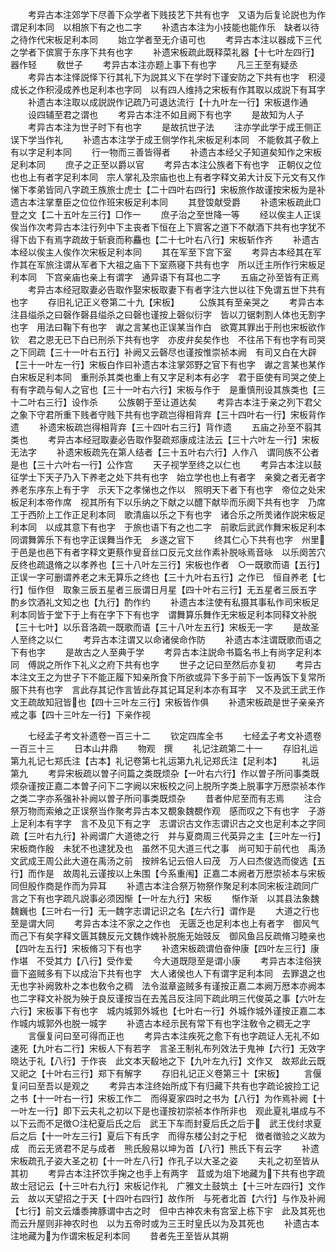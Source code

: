 <!-- { "loadSidebar": true } -->
　　考异古本注郊学下尽善下众学者下贱技艺下共有也字　又语为后复论説也为作谓足利本同　以相旅下有之也二字
　　补遗古本注为小技能也能作乐　缺者以待之待作代宋板足利本同
　　始立学者至无介语可也
　　考异古本注以器成下三代之学者下傧賔于东序下共有也字
　　补遗宋板疏此既释菜礼器【十七叶左四行】器作轻
　　敎世子
　　考异古本注亦题上事下有也字
　　凡三王至有疑丞
　　考异古本注怿説怿下行其礼下为説其义下在学时下谨安防之下共有也字　积浸成长之作积浸成养也足利本也字同　以有四人维持之宋板有作其取以成説下有耳字
　　补遗古本注取以成説説作记疏乃可退达流行【十九叶左一行】宋板退作通
　　设四辅至君之谓也
　　考异古本注不如且阙下有也字
　　是故知为人子
　　考异古本注为世子时下有也字
　　是故抗世子法
　　注亦学此学于成王侧正误下学当作礼
　　补遗古本注学于成王侧学作礼宋板足利本同　不能敎其子敎上有以字足利本同
　　行一物而三善皆得者
　　补遗古本经父子知道矣知作之宋板足利本同
　　庶子之正至以爵以官
　　考异古本注公族者下有也字　正朝仪之位也也上有者字足利本同　宗人掌礼及宗庙也也上有者字释文弟大计反下元文有又作悌下孝弟皆同八字疏王族旅士虎士【二十四叶右四行】宋板旅作故谨按宋板为是补遗古本注掌羣臣之位位作班宋板足利本同
　　其登馂献受爵
　　补遗宋板疏此□登之文【二十五叶左三行】□作一
　　庶子治之至世降一等
　　经以俟主人正误俟当作次考异古本注行列中下主丧者下恒在上下賔客之道下不献酒下共有也字犹不得下齿下有焉字疏故于斩衰而称麤也【二十七叶右八行】宋板斩作齐
　　补遗古本经以俟主人俟作次宋板足利本同
　　其在军至下宫下室
　　考异古本经其在军作其在军旅注谓从军者下大祖之庙下下室燕寝下共有也字　所以迁主所作行宋板足利本同　下宫亲庙也亲上有谓字　通异语下有耳也二字
　　五庙之孙至皆有正焉
　　考异古本经冠取妻必告取作娶宋板取妻下有者字注六世以往下免谓五世下共有也字
　　存旧礼记正义卷第二十九【宋板】
　　公族其有至亲哭之
　　考异古本注县缢杀之曰磬作磬县缢杀之曰磬也谨按上磬似衍字　皆以刀锯刺割人体也无割字也字　用法曰鞠下有也字　谳之言某也正误某当作白　欲寛其罪出于刑也宋板欲作钦　君之恩无已下白已刑杀下共有也字　亦皮弁矣矣作也　不往吊下有也字有司哭之下同疏【三十一叶右五行】补阙又云磬尽也谨按惟崇祯本阙　有司又白在大辟【三十一叶左一行】宋板白作曰补遗古本注掌郊野之官下有也字　谳之言某也某作白宋板足利本同　重刑杀其类也重上有又字足利本有必字　君于臣使有司哭之使上有有字疏与甸人之官也【三十一叶右六行】宋板与作于　是重慎刑设其族类也【三十二叶右三行】设作杀
　　公族朝于至让道达矣
　　考异古本注于亲之列下君父之象下守君所重下贱者守贱下共有也字疏岂得相背弃【三十四叶右一行】宋板背作遗
　　补遗宋板疏岂得相背弃【三十四叶右三行】背作遗
　　五庙之孙至不翦其类也
　　考异古本经冠取妻必告取作娶疏郑康成注法云【三十六叶左一行】宋板无法字
　　补遗宋板疏先在第人结者【三十五叶右六行】人作八　谓同族不公者是也【三十六叶右一行】公作宫
　　天子视学至终之以仁也
　　考异古本注以鼓征学士下天子乃入下养老之处下共有也字　始立学也也上有者字　亲奠之者无者字　养老东序东上有于字　示天下之孝悌也之作以　照明天下者下有也字　帝位之处宋板足利本帝作席　视其所有下以乐纳之下献之以醴下献毕而乐阕下共有也字　乃席工于西阶上工作正足利本同　歌清庙以乐之下有也字　诸合乐之所羙诸作説宋板足利本同　以成其意下有也字　于旅也语下有之也二字　前歌后武武作舞宋板足利本同谓舞筭乐下有也字正误舞当作无　乡遂之官下
　　终其仁心下共有也字　州里于邑是也邑下有者字释文更蔡作叟音丝口反元文丝作素补脱咏焉音咏　以乐阕苦穴反终也疏退脩之以孝养也【三十八叶左三行】宋板也作者　○一既歌而语【五行】正误一字可删谓养老之末无算乐之终也【三十九叶右五行】之作已　恒自养老【七行】恒作但　取象三辰五星者三辰谓日月星【四十叶右三行】无五星者三辰五字　酌乡饮酒礼文知之也【九行】酌作约
　　补遗古本注使有私摄其事私作司宋板足利本同皆于堂下于上有在字下下有也字　谓舞算乐舞作无宋板足利本同释文补脱【三十七叶】以乐音洛疏一既歌而语【三十八叶左五行】宋板无一字
　　是故圣人至终之以仁
　　考异古本注谓又以命诸侯命作防
　　补遗古本注谓既歌而语之下有也字
　　是故古之人至典于学
　　考异古本注説命书篇名书上有尚字足利本同　傅説之所作下礼义之府下共有也字
　　世子之记曰至然后亦复初
　　考异古本注文王之为世子下不能正履下知亲所食下所欲或异下多于前下一饭再饭下复常所服下共有也字　言此存其记作言皆此存其记耳足利本亦有耳字　又不及武王武王作文王疏故知冠皆也【四十三叶左三行】宋板皆作俱
　　补遗宋板疏是世子亲亲齐戒之事【四十三叶左一行】下亲作视









　　七经孟子考文补遗卷一百三十二
　　钦定四库全书
　　七经孟子考文补遗卷一百三十三
　　日本山井鼎
　　物观　撰
　　礼记注疏第二十一
　　存旧礼运第九礼记七郑氏注【古本】礼记卷第七礼运第九礼记郑氏注【足利本】
　　礼运第九
　　考异宋板疏以曽子问篇之类既烦杂【一叶右六行】作以曽子所问事类既烦杂谨按正嘉二本曽子问下二字阙以宋板校之问上脱所字类上脱事字万厯崇祯本作之类二字亦系强补补阙以曽子所问事类既烦杂
　　昔者仲尼至而有志焉
　　注合祭万物而索飨之正误祭当作聚考异古本又覩象魏覩作观　感而叹之下有也字　子游上足利本有字字　言不及见下有之字　志谓识古文作志谓识古之文也足利本之字同疏【三叶右九行】补阙谓广大道徳之行　并与夏商周三代英异之主【三叶左一行】宋板商作殷　未犹不也逮犹及也　虽然不见大道三代之事　尚可知于前代也　禹汤文武成王周公此大道在禹汤之前　按辨名记云倍人曰茂　万人曰杰俊选而俊选【五行】而作是　故周礼云谨按以上朱围【今系重闱】正嘉二本阙者万厯崇祯本与宋板同但殷作商是作而为异耳
　　补遗古本注合祭万物祭作聚足利本同宋板注疏同广言之下有也字疏凡説事必须因惭【一叶左九行】宋板
　　惭作渐　以其县法象魏魏巍也【三叶右一行】无一魏字志谓记识之名【左六行】谓作是
　　大道之行也至是谓大同
　　考异古本注不家之之作也　无匮乏也足利本也上有者字　御风气而己下有矣字释文匮其魏反元文魏作媿补脱施无始豉反　御风鱼吕反疏脩习睦亲也【四叶左五行】宋板脩习下有也字
　　补遗宋板疏谓伯奋仲康【四叶左三行】康作堪　不受其力【八行】受作爱
　　今大道既隠至是谓小康
　　考异古本注俗狭啬下盗贼多有下以成治下共有也字　大人诸侯也人下有谓字足利本同　去罪退之也无也字补阙敦朴之本也敎令之稠　法令滋章盗贼多有谨按正嘉二本阙万厯本亦阙本也二字释文补脱为殃于良反谨按当在去羗吕反注同下疏此明三代俊英之事【六叶左六行】宋板事下有也字　城内城郭外城也【七叶右一行】外城作城外谨按正嘉二本作城内城郭外也脱一城字
　　补遗古本经示民有常下有也字注敎令之稠无之字
　　言偃复问曰至可得而正也
　　考异古本注疾死之愈下有也字疏证人无礼不如速死【九叶右二行】宋板人下有若字　言圣王制礼布列效法于鬼神【六行】无效字　晓达于礼【八行】于作丧　此文本天殽地之下【九叶左九行】文作又　故郑此云既又祀之【十叶右三行】郑下有解字
　　存旧礼记正义卷第三十【宋板】
　　言偃复问曰至吾以是观之
　　考异古本注终始所成下有归藏下共有也字疏论披捡工记之书【十一叶右一行】宋板工作二　而得夏家四时之书为【八行】为作焉补阙【十一叶左一行】即下云夫礼之初以下是也谨按初崇祯本作所非也　观此夏礼堪成与不以下云而不足徴○注杞夏后氏之后　武王下车而封夏后氏之后于　武王伐纣求夏后之后【十一叶左三行】夏后下有氏字　而得东楼公封之于杞　徴者徴验之义故为成　而云无贤君不足与成者　熊氏殷易以坤为首【八行】熊氏下有云字
　　补遗宋板疏孔子姿大圣之初【十一叶左八行】作孔子以大圣之姿
　　夫礼之初至皆从其初
　　考异古本注抔饮手掬之也手上有两字　苴或为俎下地藏为下共有也字疏故士冠记云【十三叶右九行】宋板记作礼　广雅文土鼓筑土【十三叶左四行】文作云　故以天望招之于天【十四叶右四行】故作所　与死者北首【六行】与作及补阙【七行】前文云燔黍捭豚谓中古之时　但中古神农未有宫室上栋下宇　此及其死也而云升屋则非神农时也　以为五帝时或为三王时皇氏以为及其死也
　　补遗古本注地藏为为作谓宋板足利本同
　　昔者先王至皆从其朔

